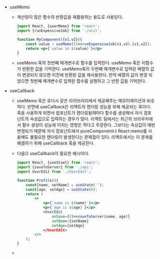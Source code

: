 

* useMemo

  * 계산량이 많은 함수의 반환값을 재활용하는 용도로 사용된다. 

    ```jsx
    import React, {userMemo} from 'react';
    import {runExpensiveJob} from './util';
    
    function MyComponent({v1,v2}){
        const value = useMemo(()=>runExpensiveJob(v1,v2),[v1,v2]);
        return <p>{`value is ${value}`}</p>
    }
    ```

  * useMemo 훅의 첫번째 매개변수로 함수를 입력한다. useMemo 훅은 이함수가 반환한 값을 기억한다. useMemo훅의 두번째 매개변수로 입력된 배열의 값이 변경되지 않으면 이전에 반환된 값을 재사용한다. 만약 배열의 값이 변경 되었으면 첫번째 매개변수로 입력된 합수를 실행하고 그 반환 값을 기억한다. 

* useCallback

  * useMemo 훅은 로다시 같은 라이브러리에서 제공해주는 메모이제이션과 비슷하다. 반면에 useCallback은 리액트의 렌더링 성능을 위해 제공되는 훅이다. 훅을 사용하게 되면서 컴포넌트가 렌더링될때마다 함수를 생성해서 자식 컴포넌트의 속성값으로 입력하는 경우가 많다. 리액트 팀에서는 최근의 브라우저에서 함수 생성이 성능에 미치는 영향은 작다고 주장한다. 그보다는 속상값이 매번 변경되기 때문에 자식 컴포넌트에서 pureComponent나 React.memo를 사용해도 불필요한 렌더링이 발생한다는 문제점이 있다. 리액트에서는 이 문제를 해결하기 위해 useCallback 훅을 제공한다. 

  * 다음으 useCallback이 필요한 예시이다. 

    ```jsx
    import React, {useStaet} from 'react';
    import {saveToServer} from './api';
    import UserEdit from './UserEdit';
    
    function Profile(){
        const[name, setName] = useState('');
        const[age, setAge] = useState(0);
        return (
        	<>
            	<p>{`name is ${name}`}</p>
            	<p>{`age is ${age}`}</p>
            	<UserEdit
                    onSave={()=>saveToServer(name, age)}
                	setName={setName}
                    setAge={setAge}
                </UserEdit>
            </>
        );
    }
    ```

    

  * 
